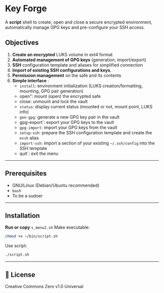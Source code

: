 # Key Forge

A **script** shell to create, open and close a secure encrypted environment, automatically manage GPG keys and pre-configure your SSH access.

## Objectives

1. **Create an encrypted** LUKS volume in ext4 format
2. **Automated management of GPG keys** (generation, import/export)
3. **SSH** configuration template and aliases for simplified connection
4. **Import of existing SSH configurations and keys**.
5. **Permission management** on the safe and its contents
6. **Simple interface** :
    - `install`: environment initialization (LUKS creation/formatting, mounting, GPG pair generation)
    - open": mount (open) the encrypted safe
    - close: unmount and lock the vault
    - `status`: display current status (mounted or not, mount point, LUKS info)
    - `gen-gpg`: generate a new GPG key pair in the vault
    - gpg-export`: export your GPG keys to the vault
    - `gpg-import`: import your GPG keys from the vault
    - `setup-ssh`: prepare the SSH configuration template and create the `evsh` alias
    - `import-ssh`: import a section of your existing `~/.ssh/config` into the SSH template
    - quit`: exit the menu

---

## Prerequisites

- GNU/Linux (Debian/Ubuntu recommended)
- `bash`
- To be a sudoer

---

## Installation

 **Run or copy** `s_menu2.sh` 
 Make executable:
 ```bash
 chmod +x ~/bin/script.sh
 ```
 Use script: 
 ```bash
 ./script.sh
 ````

---

## 📄 License

Creative Commons Zero v1.0 Universal

